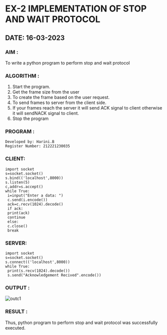 # EX-2 IMPLEMENTATION OF STOP AND WAIT PROTOCOL

## DATE: 16-03-2023

### AIM :
To write a python program to perform stop and wait protocol

### ALGORITHM :
1. Start the program.
2. Get the frame size from the user
3. To create the frame based on the user request.
4. To send frames to server from the client side.
5. If your frames reach the server it will send ACK signal to client otherwise it will sendNACK signal to client.
6. Stop the program

### PROGRAM :
```
Developed by: Harini.B 
Register Number: 212221230035
```
### CLIENT:
```
import socket
s=socket.socket()
s.bind(('localhost',8000))
s.listen(5)
c,addr=s.accept()
while True:
 i=input("Enter a data: ")
 c.send(i.encode())
 ack=c.recv(1024).decode()
 if ack:
 print(ack)
 continue
 else:
 c.close()
 break
``` 
### SERVER:
```
import socket
s=socket.socket()
s.connect(('localhost',8000))
while True:
 print(s.recv(1024).decode())
 s.send("Acknowledgement Recived".encode())
```

### OUTPUT :
![outc1](https://github.com/HariniBaskar/EX-2/assets/93427253/e2234330-0d16-4f0d-b7f5-ba44891df68d)

### RESULT :
Thus, python program to perform stop and wait protocol was successfully executed.
